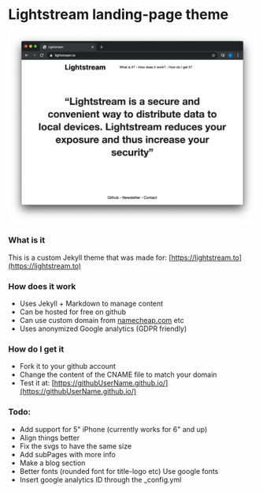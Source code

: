 # Lightstream landing-page theme

<img width="527" alt="img" src="https://github.com/stylekit/img/blob/master/Screenshot 2020-02-21 at 10.19.29.png?raw=true">

### What is it
This is a custom Jekyll theme that was made for: [https://lightstream.to](https://lightstream.to)

### How does it work
- Uses Jekyll + Markdown to manage content
- Can be hosted for free on github
- Can use custom domain from [namecheap.com](namecheap.com) etc
- Uses anonymized Google analytics (GDPR friendly)

### How do I get it
- Fork it to your github account
- Change the content of the CNAME file to match your domain
- Test it at: [https://githubUserName.github.io/](https://githubUserName.github.io/)

### Todo:
- Add support for 5" iPhone (currently works for 6" and up)
- Align things better
- Fix the svgs to have the same size
- Add subPages with more info
- Make a blog section
- Better fonts (rounded font for title-logo etc) Use google fonts
- Insert google analytics ID through the _config.yml
